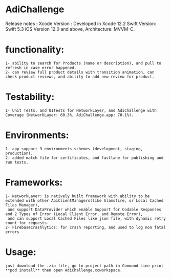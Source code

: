 # AdiChallenge
Release notes : Xcode Version : Developed in Xcode 12.2 Swift Version: Swift 5.3 iOS Version 12.0 and above, Architecture: MVVM-C.

# functionality:
    1- ability to search for Products (name or description), and pull to refresh in case error happened.
    2- can review full product details with transition animation, can check product reviews, and ability to add new review for product.

# Testability:
    1- Unit Tests, and UITests for NetworkLayer, and AdiChallenge with Coverage (NetworkLayer: 60.3%, AdiChallenge.app: 70.1%).
    
# Environments:
    1- app support 3 environments schemes (development, staging, production).
    2- added match file for certificates, and fastlane for publishing and run tests.
    
# Frameworks:
	1- NetworkLayer: is natively built framework with ability to be extended with other ApiClientManagers(like Alamofire, or Local Cached Files Manager), 
     and support DataProvider which enable Support for Codable Responses and 2 Types of Error (Local Client Error, and Remote Error), 
     and can support Local Cached Files like json file, with dynamic retry count for requests.
  	2- FirebaseCrashlytics: for crash reporting, and used to log non fatal errors

    
# Usage:
	just download the .zip file, go to project path in Command Line print  **pod install** then open AdiChallenge.xcworkspace.
